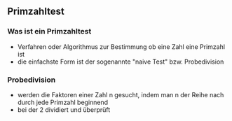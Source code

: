 ## Primzahltest
### Was ist ein Primzahltest
- Verfahren oder Algorithmus zur Bestimmung ob eine Zahl eine Primzahl ist
- die einfachste Form ist der sogenannte "naive Test" bzw. Probedivision

### Probedivision
- werden die Faktoren einer Zahl n gesucht, indem man n der Reihe nach durch jede Primzahl beginnend
- bei der 2 dividiert und überprüft 